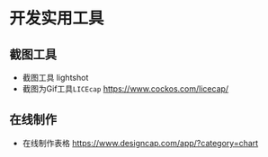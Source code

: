 # 开发实用工具

## 截图工具
- 截图工具 lightshot
- 截图为Gif工具`LICEcap` https://www.cockos.com/licecap/

## 在线制作
- 在线制作表格 https://www.designcap.com/app/?category=chart